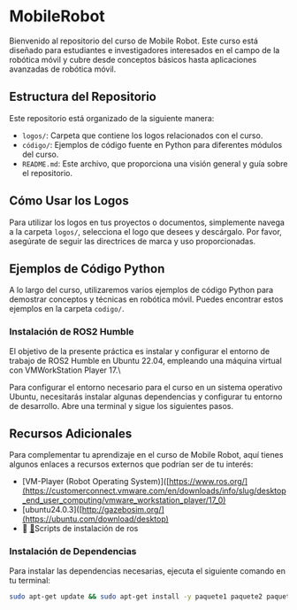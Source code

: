# MobileRobot

Bienvenido al repositorio del curso de Mobile Robot. Este curso está diseñado para estudiantes e investigadores interesados en el campo de la robótica móvil y cubre desde conceptos básicos hasta aplicaciones avanzadas de robótica móvil.

## Estructura del Repositorio

Este repositorio está organizado de la siguiente manera:

- `logos/`: Carpeta que contiene los logos relacionados con el curso.
- `código/`: Ejemplos de código fuente en Python para diferentes módulos del curso.
- `README.md`: Este archivo, que proporciona una visión general y guía sobre el repositorio.

## Cómo Usar los Logos

Para utilizar los logos en tus proyectos o documentos, simplemente navega a la carpeta `logos/`, selecciona el logo que desees y descárgalo. Por favor, asegúrate de seguir las directrices de marca y uso proporcionadas.

## Ejemplos de Código Python

A lo largo del curso, utilizaremos varios ejemplos de código Python para demostrar conceptos y técnicas en robótica móvil. Puedes encontrar estos ejemplos en la carpeta `codigo/`.

### Instalación de ROS2 Humble
El objetivo de la presente práctica es instalar y configurar el entorno de trabajo de ROS2 Humble en Ubuntu 22.04, empleando una máquina virtual con VMWorkStation Player 17.\\

Para configurar el entorno necesario para el curso en un sistema operativo Ubuntu, necesitarás instalar algunas dependencias y configurar tu entorno de desarrollo. Abre una terminal y sigue los siguientes pasos.
## Recursos Adicionales

Para complementar tu aprendizaje en el curso de Mobile Robot, aquí tienes algunos enlaces a recursos externos que podrían ser de tu interés:

- [VM-Player (Robot Operating System)]([https://www.ros.org/](https://customerconnect.vmware.com/en/downloads/info/slug/desktop_end_user_computing/vmware_workstation_player/17_0)
- [ubuntu24.0.3]([http://gazebosim.org/](https://ubuntu.com/download/desktop)
- 📄 [📂](./Scripts/)Scripts de instalación de ros


### Instalación de Dependencias

Para instalar las dependencias necesarias, ejecuta el siguiente comando en tu terminal:

```bash
sudo apt-get update && sudo apt-get install -y paquete1 paquete2 paquete3
